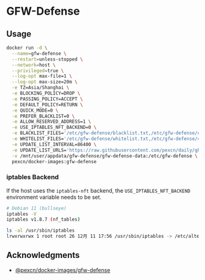 # GFW-Defense

## Usage

```sh
docker run -d \
  --name=gfw-defense \
  --restart=unless-stopped \
  --network=host \
  --privileged=true \
  --log-opt max-file=1 \
  --log-opt max-size=20m \
  -e TZ=Asia/Shanghai \
  -e BLOCKING_POLICY=DROP \
  -e PASSING_POLICY=ACCEPT \
  -e DEFAULT_POLICY=RETURN \
  -e QUICK_MODE=0 \
  -e PREFER_BLACKLIST=0 \
  -e ALLOW_RESERVED_ADDRESS=1 \
  -e USE_IPTABLES_NFT_BACKEND=0 \
  -e BLACKLIST_FILES='/etc/gfw-defense/blacklist.txt,/etc/gfw-defense/chnroute.txt' \
  -e WHITELIST_FILES='/etc/gfw-defense/whitelist.txt,/etc/gfw-defense/440100.txt' \
  -e UPDATE_LIST_INTERVAL=86400 \
  -e UPDATE_LIST_URLS='https://raw.githubusercontent.com/pexcn/daily/gh-pages/chnroute/chnroute.txt,https://raw.githubusercontent.com/metowolf/iplist/master/data/cncity/440100.txt' \
  -v /mnt/user/appdata/gfw-defense/gfw-defense-data:/etc/gfw-defense \
  pexcn/docker-images:gfw-defense
```

### iptables Backend

If the host uses the `iptables-nft` backend, the `USE_IPTABLES_NFT_BACKEND` environment variable needs to be set.

```sh
# Debian 11 (bullseye)
iptables -V
iptables v1.8.7 (nf_tables)

ls -al /usr/sbin/iptables
lrwxrwxrwx 1 root root 26 12月 11 17:56 /usr/sbin/iptables -> /etc/alternatives/iptables
```

## Acknowledgments

- [@pexcn/docker-images/gfw-defense](https://github.com/pexcn/docker-images/tree/master/civ/gfw-defense)
